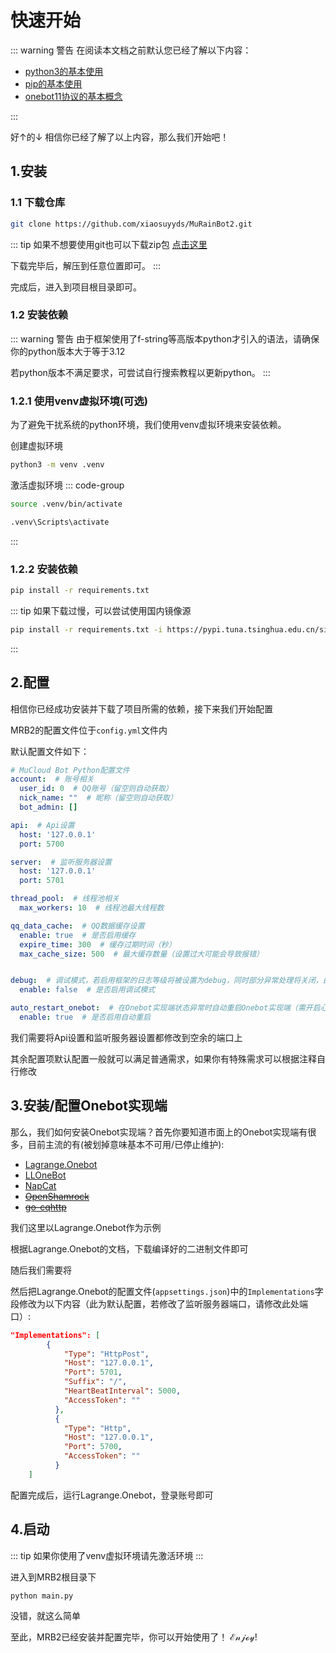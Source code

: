 # 快速开始

::: warning 警告
在阅读本文档之前默认您已经了解以下内容：

 - [python3的基本使用](https://docs.python.org/zh-cn/3/tutorial/index.html)
 - [pip的基本使用](https://www.runoob.com/w3cnote/python-pip-install-usage.html)
 - [onebot11协议的基本概念](https://11.onebot.dev)

:::


好↑的↓ 相信你已经了解了以上内容，那么我们开始吧！

## 1.安装

### 1.1 下载仓库
```bash
git clone https://github.com/xiaosuyyds/MuRainBot2.git
```
::: tip
如果不想要使用git也可以下载zip包
[点击这里](https://codeload.github.com/xiaosuyyds/MuRainBot2/zip/refs/heads/master)

下载完毕后，解压到任意位置即可。
:::

完成后，进入到项目根目录即可。

### 1.2 安装依赖

::: warning 警告
由于框架使用了f-string等高版本python才引入的语法，请确保你的python版本大于等于3.12

若python版本不满足要求，可尝试自行搜索教程以更新python。
:::

### 1.2.1 使用venv虚拟环境(可选)
为了避免干扰系统的python环境，我们使用venv虚拟环境来安装依赖。

创建虚拟环境
```bash
python3 -m venv .venv
```

激活虚拟环境
::: code-group
```bash [linux/macOS]
source .venv/bin/activate
```
```bash [windows]
.venv\Scripts\activate
```
:::

### 1.2.2 安装依赖
```bash
pip install -r requirements.txt
```

::: tip
如果下载过慢，可以尝试使用国内镜像源
```bash
pip install -r requirements.txt -i https://pypi.tuna.tsinghua.edu.cn/simple
```
:::

## 2.配置

相信你已经成功安装并下载了项目所需的依赖，接下来我们开始配置

MRB2的配置文件位于`config.yml`文件内

默认配置文件如下：
```yaml
# MuCloud Bot Python配置文件
account:  # 账号相关
  user_id: 0  # QQ账号（留空则自动获取）
  nick_name: ""  # 昵称（留空则自动获取）
  bot_admin: []

api:  # Api设置
  host: '127.0.0.1'
  port: 5700

server:  # 监听服务器设置
  host: '127.0.0.1'
  port: 5701

thread_pool:  # 线程池相关
  max_workers: 10  # 线程池最大线程数

qq_data_cache:  # QQ数据缓存设置
  enable: true  # 是否启用缓存
  expire_time: 300  # 缓存过期时间（秒）
  max_cache_size: 500  # 最大缓存数量（设置过大可能会导致报错）


debug:  # 调试模式，若启用框架的日志等级将被设置为debug，同时部分异常处理将关闭，由于无异常处理，所以可能会导致意外中断运行，所以不建议在生产环境开启
  enable: false  # 是否启用调试模式

auto_restart_onebot:  # 在Onebot实现端状态异常时自动重启Onebot实现端（需开启心跳包）
  enable: true  # 是否启用自动重启
```

我们需要将Api设置和监听服务器设置都修改到空余的端口上

其余配置项默认配置一般就可以满足普通需求，如果你有特殊需求可以根据注释自行修改

## 3.安装/配置Onebot实现端

那么，我们如何安装Onebot实现端？首先你要知道市面上的Onebot实现端有很多，目前主流的有(被划掉意味基本不可用/已停止维护):
- [Lagrange.Onebot](https://github.com/LagrangeDev/Lagrange.Core)
- [LLOneBot](https://github.com/LLOneBot/LLOneBot)
- [NapCat](https://github.com/NapNeko/NapCatQQ)
- [~~OpenShamrock~~](https://github.com/whitechi73/OpenShamrock)
- [~~go-cqhttp~~](https://github.com/Mrs4s/go-cqhttp)

我们这里以Lagrange.Onebot作为示例

根据Lagrange.Onebot的文档，下载编译好的二进制文件即可

随后我们需要将

然后把Lagrange.Onebot的配置文件(`appsettings.json`)中的`Implementations`字段修改为以下内容（此为默认配置，若修改了监听服务器端口，请修改此处端口）:
```json
"Implementations": [
        {
            "Type": "HttpPost",
            "Host": "127.0.0.1",
            "Port": 5701,
            "Suffix": "/",
            "HeartBeatInterval": 5000,
            "AccessToken": ""
          },
          {
            "Type": "Http",
            "Host": "127.0.0.1",
            "Port": 5700,
            "AccessToken": ""
          }
    ]
```

配置完成后，运行Lagrange.Onebot，登录账号即可

## 4.启动

::: tip
如果你使用了venv虚拟环境请先激活环境
:::

进入到MRB2根目录下

```bash
python main.py
```

没错，就这么简单

至此，MRB2已经安装并配置完毕，你可以开始使用了！
ℰ𝓃𝒿ℴ𝓎!
